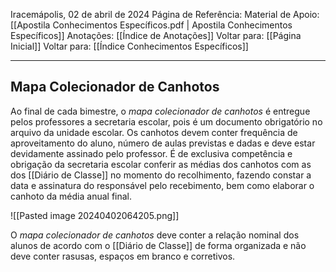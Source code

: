 Iracemápolis, 02 de abril de 2024
Página de Referência:
Material de Apoio: [[Apostila Conhecimentos Específicos.pdf | Apostila Conhecimentos Específicos]]
Anotações: [[Índice de Anotações]]
Voltar para: [[Página Inicial]]
Voltar para: [[Índice Conhecimentos Específicos]]
___________________
## Mapa Colecionador de Canhotos

Ao final de cada bimestre, o *mapa colecionador de canhotos* é entregue pelos professores a secretaria escolar, pois é um documento obrigatório no arquivo da unidade escolar.
Os canhotos devem conter frequência de aproveitamento do aluno, número de aulas previstas e dadas e deve estar devidamente assinado pelo professor.
É de exclusiva competência e obrigação da secretaria escolar conferir as médias dos canhotos com as dos [[Diário de Classe]] no momento do recolhimento, fazendo constar a data e assinatura do responsável pelo recebimento, bem como elaborar o canhoto da média anual final.

![[Pasted image 20240402064205.png]]

O *mapa colecionador de canhotos* deve conter a relação nominal dos alunos de acordo com o [[Diário de Classe]] de forma organizada e não deve conter rasusas, espaços em branco e corretivos.

